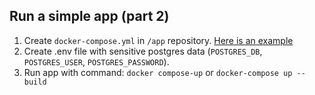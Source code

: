 ## Run a simple app (part 2)

1. Create `docker-compose.yml` in `/app` repository. [Here is an example](https://github.com/exzvor/freedevopsworkspace/blob/main/app/docker-compose.yml)
2. Create .env file with sensitive postgres data (`POSTGRES_DB`, `POSTGRES_USER`, `POSTGRES_PASSWORD`).
3. Run app with command: `docker compose-up` or `docker-compose up --build`